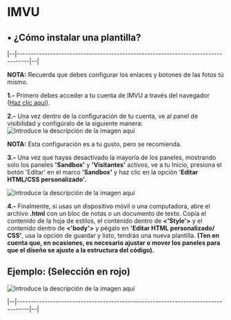 # IMVU
## • **¿Cómo instalar una plantilla?**

|--|----------------------------------------------------------------------------------|--|

**NOTA:** Recuerda que debes configurar los enlaces y botones de las fotos tú mismo.

**1.-** Primero debes acceder a tu cuenta de IMVU a través del navegador ([Haz clic aquí](https://www.imvu.com/catalog/web_myaccount.php)).

**2.-** Una vez dentro de la configuración de tu cuenta, ve al panel de visibilidad y configúralo de la siguiente manera:![Introduce la descripción de la imagen aquí](http://userimages-akm.imvu.com/userdata/04/83/03/80/userpics/Snap_JHTqw5YAoT1068764806.jpg)

**NOTA:** Esta configuración es a tu gusto, pero se recomienda.

**3.-** Una vez que hayas desactivado la mayoría de los paneles, mostrando solo los paneles **'Sandbox'** y **'Visitantes'** activos, ve a tu Inicio, presiona el botón 'Editar' en el marco **'Sandbox'** y haz clic en la opción '**Editar HTML/CSS personalizado'.**

![Introduce la descripción de la imagen aquí](http://userimages-akm.imvu.com/userdata/04/83/03/80/userpics/Snap_l7Algk2ds41742864529.jpg)

**4.-** Finalmente, si usas un dispositivo móvil o una computadora, abre el archivo **.html** con un bloc de notas o un documento de texto. Copia el contenido de la hoja de estilos, el contenido dentro de **<'Style'>** y el contenido dentro de **<'body'>** y pégalo en **'Editar HTML personalizado/ CSS'**, usa la opción de guardar y listo, tendrás una nueva plantilla. **(Ten en cuenta que, en ocasiones, es necesario ajustar o mover los paneles para que el diseño se ajuste a la estructura del código).**

## Ejemplo: (Selección en rojo)
![Introduce la descripción de la imagen aquí](https://i.imgur.com/S4oybBZ.png)

|--|----------------------------------------------------------------------------------|--|
